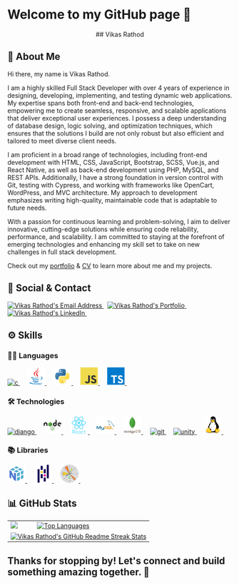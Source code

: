 # Welcome to my GitHub page 👋
<!-- <img src="https://raw.githubusercontent.com/arasgungore/arasgungore/main/gifs/waving_hand.gif" alt="welcome" width="33" height="33" /> -->

<div align="center">
  <!-- <img src="https://raw.githubusercontent.com/arasgungore/arasgungore/main/gifs/Aras_Gungore_2.gif" alt="Aras Gungore" width="433" height="74" /> -->
  ## Vikas Rathod 
</div>

## 👤 About Me

Hi there, my name is Vikas Rathod.

I am a highly skilled Full Stack Developer with over 4 years of experience in designing, developing, implementing, and testing dynamic web applications. My expertise spans both front-end and back-end technologies, empowering me to create seamless, responsive, and scalable applications that deliver exceptional user experiences. I possess a deep understanding of database design, logic solving, and optimization techniques, which ensures that the solutions I build are not only robust but also efficient and tailored to meet diverse client needs.

I am proficient in a broad range of technologies, including front-end development with HTML, CSS, JavaScript, Bootstrap, SCSS, Vue.js, and React Native, as well as back-end development using PHP, MySQL, and REST APIs. Additionally, I have a strong foundation in version control with Git, testing with Cypress, and working with frameworks like OpenCart, WordPress, and MVC architecture. My approach to development emphasizes writing high-quality, maintainable code that is adaptable to future needs.

With a passion for continuous learning and problem-solving, I aim to deliver innovative, cutting-edge solutions while ensuring code reliability, performance, and scalability. I am committed to staying at the forefront of emerging technologies and enhancing my skill set to take on new challenges in full stack development.

Check out my [portfolio](https://vikas-portfolio-19e8.vercel.app/) & [CV](https://drive.google.com/file/d/1WbmNMzt7UfKU1lgdkmAKwaPWIqZ_thQC/view?usp=sharing) to learn more about me and my projects.
<!-- [GitHub résumé](https://resume.github.io/?arasgungore) to learn more about me and my projects. -->

## 📨 Social & Contact

<div align="left">
  <a href="mailto:rv1007199@gmail.com" target="_blank" rel="noreferrer"> <img alt="Vikas Rathod's Email Address" src="https://img.shields.io/badge/Email-D14836?style=for-the-badge&logo=gmail&logoColor=white" /> </a>
  &nbsp;
  <a href="https://vikas-portfolio-19e8.vercel.app/" target="_blank" rel="noreferrer"> <img alt="Vikas Rathod's Portfolio" src="https://img.shields.io/badge/Portfolio-08203A?style=for-the-badge&logo=About.me&logoColor=white" /> </a>
  &nbsp;
  <a href="https://www.linkedin.com/in/im-rv1007/" target="_blank" rel="noreferrer"> <img alt="Vikas Rathod's LinkedIn" src="https://img.shields.io/badge/LinkedIn-0077B5?style=for-the-badge&logo=linkedin&logoColor=white" /> </a>
  &nbsp;
</div>


## ⚙ Skills


### 👨‍💻 Languages

<div align="left">
  <a href="https://www.cprogramming.com" target="_blank" rel="noreferrer"> <img src="https://raw.githubusercontent.com/arasgungore/arasgungore/main/icons/c.svg" alt="c" width="40" height="40" /> </a>
  &nbsp; &nbsp;
  <a href="https://www.java.com" target="_blank" rel="noreferrer"> <img src="https://raw.githubusercontent.com/devicons/devicon/master/icons/java/java-original.svg" alt="java" width="40" height="40" /> </a>
  &nbsp; &nbsp;
  <a href="https://www.python.org" target="_blank" rel="noreferrer"> <img src="https://raw.githubusercontent.com/devicons/devicon/master/icons/python/python-original.svg" alt="python" width="40" height="40" /> </a>
  &nbsp; &nbsp;
  <a href="https://developer.mozilla.org/en-US/docs/Web/JavaScript" target="_blank" rel="noreferrer"> <img src="https://raw.githubusercontent.com/devicons/devicon/master/icons/javascript/javascript-original.svg" alt="javascript" width="40" height="40" /> </a>
  &nbsp; &nbsp;
  <a href="https://www.typescriptlang.org" target="_blank" rel="noreferrer"> <img src="https://raw.githubusercontent.com/devicons/devicon/master/icons/typescript/typescript-original.svg" alt="typescript" width="40" height="40" /> </a>
  &nbsp; &nbsp;
</div>



### 🛠 Technologies

<div align="left">
  <a href="https://www.djangoproject.com" target="_blank" rel="noreferrer"> <img src="https://cdn.worldvectorlogo.com/logos/django.svg" alt="django" width="40" height="40" /> </a>
  &nbsp; &nbsp;
  <a href="https://nodejs.org" target="_blank" rel="noreferrer"> <img src="https://raw.githubusercontent.com/devicons/devicon/master/icons/nodejs/nodejs-original-wordmark.svg" alt="nodejs" width="40" height="40" /> </a>
  &nbsp; &nbsp;
  <a href="https://reactjs.org" target="_blank" rel="noreferrer"> <img src="https://raw.githubusercontent.com/devicons/devicon/master/icons/react/react-original-wordmark.svg" alt="reactjs" width="40" height="40" /> </a>
  &nbsp; &nbsp;
  <a href="https://www.mysql.com" target="_blank" rel="noreferrer"> <img src="https://raw.githubusercontent.com/devicons/devicon/master/icons/mysql/mysql-original-wordmark.svg" alt="mysql" width="40" height="40" /> </a>
  &nbsp; &nbsp;
  <a href="https://www.mongodb.com" target="_blank" rel="noreferrer"> <img src="https://raw.githubusercontent.com/devicons/devicon/master/icons/mongodb/mongodb-original-wordmark.svg" alt="mongodb" width="40" height="40" /> </a>
  &nbsp; &nbsp;
  <a href="https://git-scm.com" target="_blank" rel="noreferrer"> <img src="https://raw.githubusercontent.com/arasgungore/arasgungore/main/icons/git.svg" alt="git" width="40" height="40" /> </a>
  &nbsp; &nbsp;
  <a href="https://unity.com" target="_blank" rel="noreferrer"> <img src="https://www.vectorlogo.zone/logos/unity3d/unity3d-icon.svg" alt="unity" width="40" height="40" /> </a>
  &nbsp; &nbsp;
  <a href="https://www.linux.org" target="_blank" rel="noreferrer"> <img src="https://raw.githubusercontent.com/devicons/devicon/master/icons/linux/linux-original.svg" alt="linux" width="40" height="40" /> </a>
  &nbsp; &nbsp;
</div>



### 📚 Libraries

<div align="left">
  <a href="https://numpy.org" target="_blank" rel="noreferrer"> <img src="https://raw.githubusercontent.com/arasgungore/arasgungore/main/icons/numpy.svg" alt="numpy" width="40" height="40" /> </a>
  &nbsp; &nbsp;
  <a href="https://pandas.pydata.org" target="_blank" rel="noreferrer"> <img src="https://raw.githubusercontent.com/devicons/devicon/master/icons/pandas/pandas-original.svg" alt="pandas" width="40" height="40" /> </a>
  &nbsp; &nbsp;
  <a href="https://matplotlib.org" target="_blank" rel="noreferrer"> <img src="https://raw.githubusercontent.com/arasgungore/arasgungore/main/icons/matplotlib.svg" alt="matplotlib" width="40" height="40" /> </a>
  &nbsp; &nbsp;
</div>





## 📊 GitHub Stats

<table>
  <tr>
    <td>
      <a href="https://github.com/im-rv1007"> <img src="https://github-readme-stats.vercel.app/api?username=im-rv1007&hide_border=true&rank_icon=github&show_icons=true&count_private=true&show=reviews,discussions_started,discussions_answered,prs_merged,prs_merged_percentage%22%20alt=%22Aras%20G%C3%BCng%C3%B6re%27s%20GitHub%20Stats" /> </a>
    </td>
    <td>
      <a href="https://github.com/im-rv1007"> <img src="https://github-readme-stats.vercel.app/api/top-langs/?username=im-rv1007&hide_border=true&langs_count=10&layout=donut-vertical&count_private=true" alt="Top Languages" /> </a>
    </td>
  </tr>
  <tr>
    <td colspan=2 align="center">
      <a href="https://git.io/streak-stats"> <img src="https://github-readme-streak-stats.herokuapp.com/?user=im-rv1007&hide_border=true&background=f6f8fa&currStreakLabel=000000&date_format=j%20M%5B%20Y%5D" alt="Vikas Rathod's GitHub Readme Streak Stats" /> </a>
    </td>
  </tr>
</table>


## Thanks for stopping by! Let's connect and build something amazing together. 🚀
